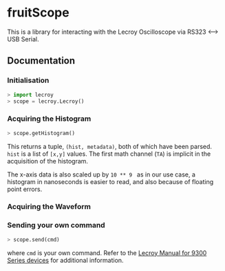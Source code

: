 # fruitScope

This is a library for interacting with the Lecroy Oscilloscope via RS323 <--> USB Serial.

## Documentation

### Initialisation
```python
> import lecroy
> scope = lecroy.Lecroy()
```

### Acquiring the Histogram

```python
> scope.getHistogram()
```

This returns a tuple, ```(hist, metadata)```, both of which have been parsed. ```hist``` is a list of ```[x,y]``` values. The first math channel (```TA```) is implicit in the acquisition of the histogram.

The x-axis data is also scaled up by ```10 ** 9 ``` as in our use case, a histogram in nanoseconds is easier to read, and also because of floating point errors.

### Acquiring the Waveform

### Sending your own command

```python
> scope.send(cmd)
```
where ```cmd``` is your own command. Refer to the [Lecroy Manual for 9300 Series devices](http://cdn.teledynelecroy.com/files/manuals/9300-rcm_reva.pdf) for additional information.
